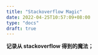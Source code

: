 ```yaml
---
title: "Stackoverflow Magic"
date: 2022-04-25T10:57:09+08:00
type: "docs"
draft: true
---
```


**记录从 stackoverflow 得到的魔法；**